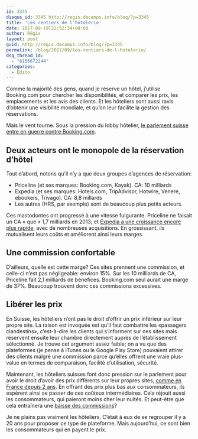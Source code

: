 ```yaml
---
id: 3345
disqus_id: 3345 http://regis.decamps.info/blog/?p=3345
title: 'Les rentiers de l’hôtelerie'
date: 2017-09-19T22:52:34+00:00
author: Régis
layout: post
guid: http://regis.decamps.info/blog/?p=3345
permalink: /blog/2017/09/les-rentiers-de-l-hotelerie/
dsq_thread_id:
  - "6156672244"
categories:
  - Edito
---
```

Comme la majorité des gens, quand je réserve un hôtel, j’utilise Booking.com pour chercher les disponibilités, et comparer les prix, les emplacements et les avis des clients. Et les hôteliers sont aussi ravis d’obtenir une visibilité mondiale, et qu’on leur facilite la gestion des réservations. 

Mais le vent tourne. Sous la pression du lobby hôtelier, <a href="https://www.letemps.ch/suisse/2017/09/18/guerre-bookingcom-aura-bien-lieu" target="_blank">le parlement suisse entre en guerre contre Booking.com</a>.
  
<!--more-->

## Deux acteurs ont le monopole de la réservation d’hôtel

Tout d’abord, notons qu’il n’y a que deux groupes d’agences de réservation:

  * Priceline (et ses marques: Booking.com, Kayak). CA: 10 milliards
  * Expedia (et ses marques: Hotels.com, TripAdvisor, Hotwire, Venere, ebookers, Trivago). CA: 8,8 millards
  * Les autres (HRS, par exemple) sont de beaucoup plus petits acteurs.

Ces mastodontes ont progressé à une vitesse fulgurante. Priceline ne faisait un CA « que » 1,7 milliards en 2013; et <a href="https://www.tendancehotellerie.fr/articles-breves/marketing-distribution/7056-article/resultats-3eme-trimestre-2016-tierce-priceline-expedia-tripadvisor-largement-et-a-nouveau-emporte-par-expedia-avec-2-fois-plus-de-croissance-que-priceline" target="_blank">Expedia a une croissance encore plus rapide</a>, avec de nombreuses acquisitions. En grossissant, ils mutualisent leurs coûts et améliorent ainsi leurs marges.

## Une commission confortable

D’ailleurs, quelle est cette marge? Ces sites prennent une commission, et celle-ci n’est pas négligeable: environ 15%. Sur les 10 milliards de CA, Priceline fait 2,1 milliards de bénéfices. Booking.com seul aurait une marge de 37%. Beaucoup trouvent donc ces commissions excessives.

## Libérer les prix

En Suisse, les hôteliers n’ont pas le droit d’offrir un prix inférieur sur leur propre site. La raison est invoquée est qu’il faut combattre les «passagers clandestins», c’est-à-dire les clients qui s’informent sur ces sites mais réservent ensuite leur chambre directement auprès de l’établissement sélectionné. Je trouve cet argument assez faible; on a vu que des plateformes (je pense à iTunes ou le Google Play Store) pouvaient attirer des clients malgré une commission parce qu’elles offrent une vraie plus-value en termes de comparaison, facilité d’utilisation, sécurité.

Maintenant, les hôteliers suisses font donc pression sur le parlement pour avoir le droit d’avoir des prix différents sur leur propres sites, <a href="http://www.lejdd.fr/Economie/Priceline-Expedia-TripAdvisor-attaques-par-Google-et-Amazon-745893" target="_blank">comme en France depuis 2 ans</a>. En offrant des prix plus bas aux consommateurs, ils espèrent ainsi se passer de ces coûteux intermédiaires. Cela réjouit aussi les consommateurs, qui paieront moins cher leur nuités. Et peut-être que cela entraînera une <a href="https://www.letemps.ch/opinions/2017/09/14/oui-une-saine-concurrence-hotels-suisse" target="_blank">baisse des commissions</a>?

Je ne plains pas vraiment les hôteliers. C’était à eux de se regrouper il y a 20 ans pour proposer ce type de plateforme. Mais aujourd’hui, ce sont bien les consommateurs qui en payent le prix.
